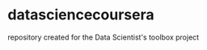 datasciencecoursera
===================

repository created for the Data Scientist's toolbox project
